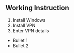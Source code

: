 ## Working Instruction

1. Install Windows
2. Install VPN
3. Enter VPN details

- Bullet 1
- Bullet 2



